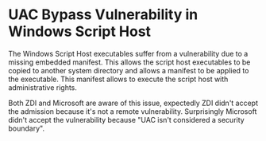 

# UAC Bypass Vulnerability in Windows Script Host

The Windows Script Host executables suffer from a vulnerability due to a missing embedded manifest. This allows the script host executables to be copied to another system directory and allows a manifest to be applied to the executable. This manifest allows to execute the script host with administrative rights. 

Both ZDI and Microsoft are aware of this issue, expectedly ZDI didn't accept the admission because it's not a remote vulnerability. Surprisingly Microsoft didn't accept the vulnerability because "UAC isn't considered a security boundary".

